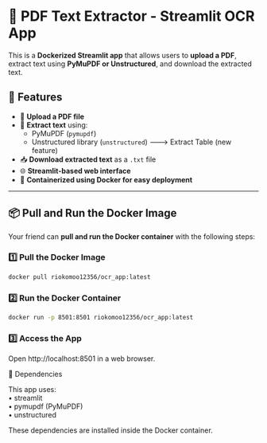 # 📝 PDF Text Extractor - Streamlit OCR App

This is a **Dockerized Streamlit app** that allows users to **upload a PDF**, extract text using **PyMuPDF or Unstructured**, and download the extracted text.

## 🚀 Features
- 📂 **Upload a PDF file**
- 📝 **Extract text** using:
  - PyMuPDF (`pymupdf`)
  - Unstructured library (`unstructured`) ---> Extract Table (new feature)
- 📥 **Download extracted text** as a `.txt` file
- 🌐 **Streamlit-based web interface**
- 🐳 **Containerized using Docker for easy deployment**

---

## 📦 Pull and Run the Docker Image

Your friend can **pull and run the Docker container** with the following steps:

### 1️⃣ **Pull the Docker Image**
```bash
docker pull riokomoo12356/ocr_app:latest
```

### 2️⃣ **Run the Docker Container**
```bash
docker run -p 8501:8501 riokomoo12356/ocr_app:latest
```

### 3️⃣ **Access the App**
Open http://localhost:8501 in a web browser.

📜 Dependencies

This app uses:  
	•	streamlit  
	•	pymupdf (PyMuPDF)  
	•	unstructured  

These dependencies are installed inside the Docker container.
